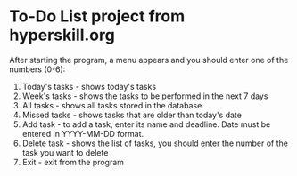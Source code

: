 # To-Do List project from hyperskill.org

After starting the program, a menu appears and you should enter one of the numbers (0-6):
1) Today's tasks - shows today's tasks
2) Week's tasks - shows the tasks to be performed in the next 7 days
3) All tasks - shows all tasks stored in the database
4) Missed tasks - shows tasks that are older than today's date
5) Add task - to add a task, enter its name and deadline. Date must be entered in YYYY-MM-DD format.
6) Delete task - shows the list of tasks, you should enter the number of the task you want to delete
0) Exit - exit from the program
